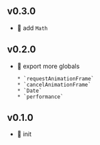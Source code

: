 ## v0.3.0

* 🌱 add `Math`

## v0.2.0

* 🌱 export more globals

  ```
  * `requestAnimationFrame`
  * `cancelAnimationFrame`
  * `Date`
  * `performance`
  ```

## v0.1.0

* 🐣 init
